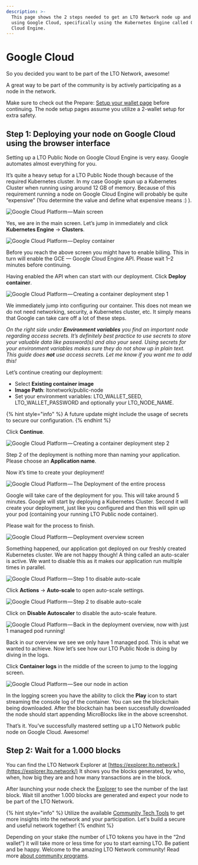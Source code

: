```yaml
---
description: >-
  This page shows the 2 steps needed to get an LTO Network node up and running
  using Google Cloud, specifically using the Kubernetes Engine called Google
  Cloud Engine.
---
```


# Google Cloud

So you decided you want to be part of the LTO Network, awesome!

A great way to be part of the community is by actively participating as a node in the network.

Make sure to check out the Prepare: [Setup your wallet page](../../../tutorials/mining/prepare-setup-your-wallet.md) before continuing. The node setup pages assume you utilize a 2-wallet setup for extra safety.

## Step 1: **Deploying your node on Google Cloud using the browser interface**

Setting up a LTO Public Node on Google Cloud Engine is very easy. Google automates almost everything for you.

It’s quite a heavy setup for a LTO Public Node though because of the required Kubernetes cluster. In my case Google spun up a Kubernetes Cluster when running using around 12 GB of memory. Because of this requirement running a node on Google Cloud Engine will probably be quite “expensive” (You determine the value and define what expensive means :) ).

![Google Cloud Platform — Main screen](https://cdn-images-1.medium.com/max/2400/1\*IPq70LODxJghc2363rw5fg.png)

Yes, we are in the main screen. Let’s jump in immediately and click **Kubernetes Engine** -> **Clusters**.

![Google Cloud Platform — Deploy container](https://cdn-images-1.medium.com/max/2400/1\*LDcn9MxG-5P7CzmR03B7\_Q.png)

Before you reach the above screen you might have to enable billing. This in turn will enable the GCE — Google Cloud Engine API. Please wait 1–2 minutes before continuing.

Having enabled the API when can start with our deployment. Click **Deploy container**.

![Google Cloud Platform — Creating a container deployment step 1](https://cdn-images-1.medium.com/max/2400/1\*pbScQ3JmVVsOFgITi55ROg.png)

We immediately jump into configuring our container. This does not mean we do not need networking, security, a Kubernetes cluster, etc. It simply means that Google can take care off a lot of these steps.

_On the right side under **Environment variables** you find an important node regarding access secrets. It’s definitely best practice to use secrets to store your valuable data like password(s) and also your seed. Using secrets for your environment variables makes sure they do not show up in plain text. This guide does **not** use access secrets. Let me know if you want me to add this!_

Let’s continue creating our deployment:

* Select **Existing container image**
* **Image Path**: ltonetwork/public-node
* Set your environment variables: LTO\_WALLET\_SEED, LTO\_WALLET\_PASSWORD and optionally your LTO\_NODE\_NAME.

{% hint style="info" %}
A future update might include the usage of secrets to secure our configuration.
{% endhint %}

Click **Continue**.

![Google Cloud Platform — Creating a container deployment step 2](https://cdn-images-1.medium.com/max/2400/1\*\_zSVFLK1osU80RYdInQHPQ.png)

Step 2 of the deployment is nothing more than naming your application. Please choose an **Application name**.

Now it’s time to create your deployment!

![Google Cloud Platform — The Deployment of the entire process](https://cdn-images-1.medium.com/max/2400/1\*pp0FPmyI0YOw76nfTAR5Lg.png)

Google will take care of the deployment for you. This will take around 5 minutes. Google will start by deploying a Kubernetes Cluster. Second it will create your deployment, just like you configured and then this will spin up your pod (containing your running LTO Public node container).

Please wait for the process to finish.

![Google Cloud Platform — Deployment overview screen](https://cdn-images-1.medium.com/max/2400/1\*0MhVJeAz7DHpIrcv-R31pA.png)

Something happened, our application got deployed on our freshly created Kubernetes cluster. We are not happy though! A thing called an auto-scaler is active. We want to disable this as it makes our application run multiple times in parallel.

![Google Cloud Platform — Step 1 to disable auto-scale](https://cdn-images-1.medium.com/max/2400/1\*6YgVeMiDUfNR7GYHtnZCeA.png)

Click **Actions** → **Auto-scale** to open auto-scale settings.

![Google Cloud Platform — Step 2 to disable auto-scale](https://cdn-images-1.medium.com/max/2400/1\*KuW5dgFZ6W\_wGUyAl-sqBw.png)

Click on **Disable Autoscaler** to disable the auto-scale feature.

![Google Cloud Platform — Back in the deployment overview, now with just 1 managed pod running!](https://cdn-images-1.medium.com/max/2400/1\*ofQck-GDLmkfkudZ0Ztbkw.png)

Back in our overview we see we only have 1 managed pod. This is what we wanted to achieve. Now let’s see how our LTO Public Node is doing by diving in the logs.

Click **Container logs** in the middle of the screen to jump to the logging screen.

![Google Cloud Platform — See our node in action](https://cdn-images-1.medium.com/max/2400/1\*uUz8CJJCM3AZeyvnrQJk8Q.png)

In the logging screen you have the ability to click the **Play** icon to start streaming the console log of the container. You can see the blockchain being downloaded. After the blockchain has been successfully downloaded the node should start appending MicroBlocks like in the above screenshot.

That’s it. You’ve successfully mastered setting up a LTO Network public node on Google Cloud. Awesome!

## **Step 2: Wait for a 1.000 blocks**

You can find the LTO Network Explorer at [https://explorer.lto.network.](https://explorer.lto.network/) It shows you the blocks generated, by who, when, how big they are and how many transactions are in the block.

After launching your node check the [Explorer](https://explorer.lto.network) to see the number of the last block. Wait till another 1.000 blocks are generated and expect your node to be part of the LTO Network.

{% hint style="info" %}
Utilize the available [Community Tech Tools](https://blog.lto.network/distributed-workforce-community-dao-level-up/#tech-lab) to get more insights into the network and your participation. Let's build a secure and useful network together!
{% endhint %}

Depending on your stake (the number of LTO tokens you have in the “2nd wallet”) it will take more or less time for you to start earning LTO. Be patient and be happy. Welcome to the amazing LTO Network community! Read more [about community programs](https://blog.lto.network/distributed-workforce-community-dao-level-up/).

